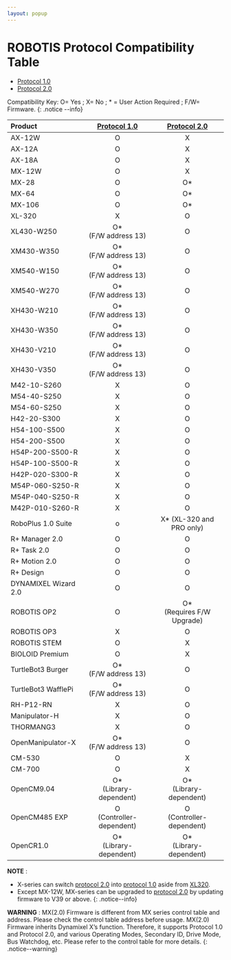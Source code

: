```yaml
---
layout: popup
---
```


# ROBOTIS Protocol Compatibility Table

- [Protocol 1.0]
- [Protocol 2.0]

Compatibility Key: O= Yes ; X= No ; * = User Action Required ; F/W= Firmware.
{: .notice --info}

| Product              |        [Protocol 1.0]        |        [Protocol 2.0]         |
|:---------------------|:----------------------------:|:-----------------------------:|
| AX-12W               |              O               |               X               |
| AX-12A               |              O               |               X               |
| AX-18A               |              O               |               X               |
| MX-12W               |              O               |               X               |
| MX-28                |              O               |              O*               |
| MX-64                |              O               |              O*               |
| MX-106               |              O               |              O*               |
| XL-320               |              X               |               O               |
| XL430-W250           |   O* <br>(F/W address 13)    |               O               |
| XM430-W350           |   O* <br>(F/W address 13)    |               O               |
| XM540-W150           |   O* <br>(F/W address 13)    |               O               |
| XM540-W270           |   O* <br>(F/W address 13)    |               O               |
| XH430-W210           |   O* <br>(F/W address 13)    |               O               |
| XH430-W350           |   O* <br>(F/W address 13)    |               O               |
| XH430-V210           |   O* <br>(F/W address 13)    |               O               |
| XH430-V350           |   O* <br>(F/W address 13)    |               O               |
| M42-10-S260          |              X               |               O               |
| M54-40-S250          |              X               |               O               |
| M54-60-S250          |              X               |               O               |
| H42-20-S300          |              X               |               O               |
| H54-100-S500         |              X               |               O               |
| H54-200-S500         |              X               |               O               |
| H54P-200-S500-R      |              X               |               O               |
| H54P-100-S500-R      |              X               |               O               |
| H42P-020-S300-R      |              X               |               O               |
| M54P-060-S250-R      |              X               |               O               |
| M54P-040-S250-R      |              X               |               O               |
| M42P-010-S260-R      |              X               |               O               |
| RoboPlus 1.0 Suite   |              o               |   X* (XL-320 and PRO only)    |
| R+ Manager 2.0       |              O               |               O               |
| R+ Task 2.0          |              O               |               O               |
| R+ Motion 2.0        |              O               |               O               |
| R+ Design            |              O               |               O               |
| DYNAMIXEL Wizard 2.0 |              O               |               O               |
| ROBOTIS OP2          |              O               | O* <br>(Requires F/W Upgrade) |
| ROBOTIS OP3          |              X               |               O               |
| ROBOTIS STEM         |              O               |               X               |
| BIOLOID Premium      |              O               |               X               |
| TurtleBot3 Burger    |    O*<br>(F/W address 13)    |               O               |
| TurtleBot3 WafflePi  |    O*<br>(F/W address 13)    |               O               |
| RH-P12-RN            |              X               |               O               |
| Manipulator-H        |              X               |               O               |
| THORMANG3            |              X               |               O               |
| OpenManipulator-X    |    O*<br>(F/W address 13)    |               O               |
| CM-530               |              O               |               X               |
| CM-700               |              O               |               X               |
| OpenCM9.04           |  O*<br>(Library-dependent)   |   O*<br>(Library-dependent)   |
| OpenCM485 EXP        | O <br>(Controller-dependent) |  O<br>(Controller-dependent)  |
| OpenCR1.0            |  O*<br>(Library-dependent)   |   O*<br>(Library-dependent)   |




**NOTE** :
- X-series can switch [protocol 2.0] into [protocol 1.0] aside from [XL320](/docs/en/dxl/x/xl320/).
- Except MX-12W, MX-series can be upgraded to [protocol 2.0] by updating firmware to V39 or above.
{: .notice--info}

**WARNING** : MX(2.0) Firmware is different from MX series control table and address.
Please check the control table address before usage.
MX(2.0) Firmware inherits Dynamixel X’s function.
Therefore, it supports Protocol 1.0 and Protocol 2.0, and various Operating Modes, Secondary ID, Drive Mode, Bus Watchdog, etc.
Please refer to the control table for more details.
{: .notice--warning}


[Protocol 1.0]: /docs/en/dxl/protocol1/
[Protocol 2.0]: /docs/en/dxl/protocol2/
